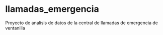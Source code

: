 # llamadas_emergencia
Proyecto de analisis de datos de la central de llamadas de emergencia de ventanilla
